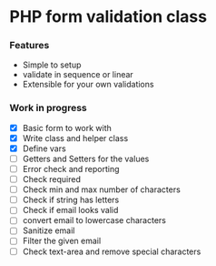 # PHP form validation class
### Features
* Simple to setup
* validate in sequence or linear
* Extensible for your own validations

### Work in progress
- [x] Basic form to work with
- [x] Write class and helper class
- [x] Define vars
- [ ] Getters and Setters for the values
- [ ] Error check and reporting
- [ ] Check required
- [ ] Check min and max number of characters
- [ ] Check if string has letters
- [ ] Check if email looks valid
- [ ] convert email to lowercase characters
- [ ] Sanitize email
- [ ] Filter the given email
- [ ] Check text-area and remove special characters
